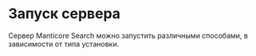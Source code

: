 # Запуск сервера

Сервер Manticore Search можно запустить различными способами, в зависимости от типа установки.

<!-- proofread -->
